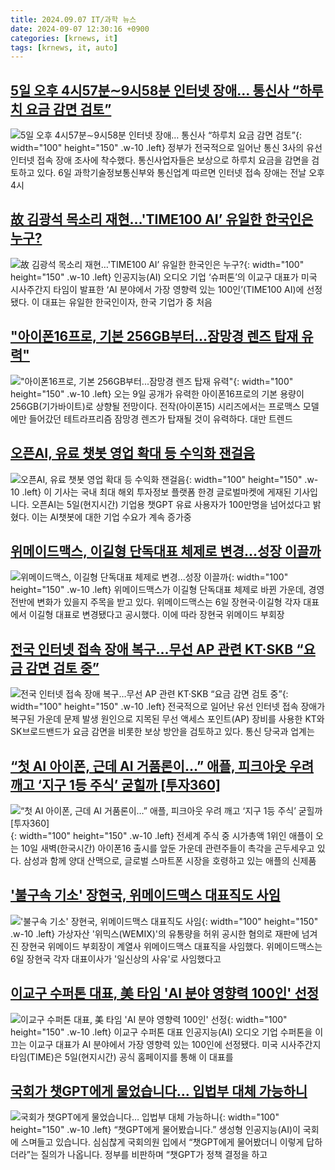 ```yaml
---
title: 2024.09.07 IT/과학 뉴스
date: 2024-09-07 12:30:16 +0900
categories: [krnews, it]
tags: [krnews, it, auto]
---
```

## [5일 오후 4시57분∼9시58분 인터넷 장애… 통신사 “하루치 요금 감면 검토”](https://n.news.naver.com/mnews/article/022/0003966677)

![5일 오후 4시57분∼9시58분 인터넷 장애… 통신사 “하루치 요금 감면 검토”](https://mimgnews.pstatic.net/image/origin/022/2024/09/06/3966677.jpg?type=nf220_150){: width="100" height="150" .w-10 .left}
정부가 전국적으로 일어난 통신 3사의 유선 인터넷 접속 장애 조사에 착수했다. 통신사업자들은 보상으로 하루치 요금을 감면을 검토하고 있다. 6일 과학기술정보통신부와 통신업계 따르면 인터넷 접속 장애는 전날 오후 4시

## [故 김광석 목소리 재현…'TIME100 AI’ 유일한 한국인은 누구?](https://n.news.naver.com/mnews/article/022/0003966705)

![故 김광석 목소리 재현…'TIME100 AI’ 유일한 한국인은 누구?](https://mimgnews.pstatic.net/image/origin/022/2024/09/06/3966705.jpg?type=nf220_150){: width="100" height="150" .w-10 .left}
인공지능(AI) 오디오 기업 ‘슈퍼톤’의 이교구 대표가 미국 시사주간지 타임이 발표한 ‘AI 분야에서 가장 영향력 있는 100인’(TIME100 AI)에 선정됐다. 이 대표는 유일한 한국인이자, 한국 기업가 중 처음

## ["아이폰16프로, 기본 256GB부터...잠망경 렌즈 탑재 유력"](https://n.news.naver.com/mnews/article/023/0003857316)

!["아이폰16프로, 기본 256GB부터...잠망경 렌즈 탑재 유력"](https://mimgnews.pstatic.net/image/origin/023/2024/09/07/3857316.jpg?type=nf220_150){: width="100" height="150" .w-10 .left}
오는 9일 공개가 유력한 아이폰16프로의 기본 용량이 256GB(기가바이트)로 상향될 전망이다. 전작(아이폰15) 시리즈에서는 프로맥스 모델에만 들어갔던 테트라프리즘 잠망경 렌즈가 탑재될 것이 유력하다. 대만 트렌드

## [오픈AI, 유료 챗봇 영업 확대 등 수익화 잰걸음](https://n.news.naver.com/mnews/article/015/0005030649)

![오픈AI, 유료 챗봇 영업 확대 등 수익화 잰걸음](https://mimgnews.pstatic.net/image/origin/015/2024/09/06/5030649.jpg?type=nf220_150){: width="100" height="150" .w-10 .left}
이 기사는 국내 최대 해외 투자정보 플랫폼 한경 글로벌마켓에 게재된 기사입니다. 오픈AI는 5일(현지시간) 기업용 챗GPT 유료 사용자가 100만명을 넘어섰다고 밝혔다. 이는 AI챗봇에 대한 기업 수요가 계속 증가중

## [위메이드맥스, 이길형 단독대표 체제로 변경...성장 이끌까](https://n.news.naver.com/mnews/article/092/0002344840)

![위메이드맥스, 이길형 단독대표 체제로 변경...성장 이끌까](https://mimgnews.pstatic.net/image/origin/092/2024/09/06/2344840.jpg?type=nf220_150){: width="100" height="150" .w-10 .left}
위메이드맥스가 이길형 단독대표 체제로 바뀐 가운데, 경영 전반에 변화가 있을지 주목을 받고 있다. 위메이드맥스는 6일 장현국·이길형 각자 대표에서 이길형 대표로 변경됐다고 공시했다. 이에 따라 장현국 위메이드 부회장

## [전국 인터넷 접속 장애 복구…무선 AP 관련 KT·SKB “요금 감면 검토 중”](https://n.news.naver.com/mnews/article/081/0003478227)

![전국 인터넷 접속 장애 복구…무선 AP 관련 KT·SKB “요금 감면 검토 중”](https://mimgnews.pstatic.net/image/origin/081/2024/09/06/3478227.jpg?type=nf220_150){: width="100" height="150" .w-10 .left}
전국적으로 일어난 유선 인터넷 접속 장애가 복구된 가운데 문제 발생 원인으로 지목된 무선 액세스 포인트(AP) 장비를 사용한 KT와 SK브로드밴드가 요금 감면을 비롯한 보상 방안을 검토하고 있다. 통신 당국과 업계는

## [“첫 AI 아이폰, 근데 AI 거품론이…” 애플, 피크아웃 우려 깨고 ‘지구 1등 주식’ 굳힐까 [투자360]](https://n.news.naver.com/mnews/article/016/0002359792)

![“첫 AI 아이폰, 근데 AI 거품론이…” 애플, 피크아웃 우려 깨고 ‘지구 1등 주식’ 굳힐까 [투자360]](https://mimgnews.pstatic.net/image/origin/016/2024/09/07/2359792.jpg?type=nf220_150){: width="100" height="150" .w-10 .left}
전세계 주식 중 시가총액 1위인 애플이 오는 10일 새벽(한국시간) 아이폰16 출시를 앞둔 가운데 관련주들이 촉각을 곤두세우고 있다. 삼성과 함께 양대 산맥으로, 글로벌 스마트폰 시장을 호령하고 있는 애플의 신제품

## ['불구속 기소' 장현국, 위메이드맥스 대표직도 사임](https://n.news.naver.com/mnews/article/003/0012773578)

!['불구속 기소' 장현국, 위메이드맥스 대표직도 사임](https://mimgnews.pstatic.net/image/origin/003/2024/09/06/12773578.jpg?type=nf220_150){: width="100" height="150" .w-10 .left}
가상자산 '위믹스(WEMIX)'의 유통량을 허위 공시한 혐의로 재판에 넘겨진 장현국 위메이드 부회장이 계열사 위메이드맥스 대표직을 사임했다. 위메이드맥스는 6일 장현국 각자 대표이사가 '일신상의 사유'로 사임했다고

## [이교구 수퍼톤 대표, 美 타임 'AI 분야 영향력 100인' 선정](https://n.news.naver.com/mnews/article/018/0005830726)

![이교구 수퍼톤 대표, 美 타임 'AI 분야 영향력 100인' 선정](https://mimgnews.pstatic.net/image/origin/018/2024/09/06/5830726.jpg?type=nf220_150){: width="100" height="150" .w-10 .left}
이교구 수퍼톤 대표 인공지능(AI) 오디오 기업 수퍼톤을 이끄는 이교구 대표가 AI 분야에서 가장 영향력 있는 100인에 선정됐다. 미국 시사주간지 타임(TIME)은 5일(현지시간) 공식 홈페이지를 통해 이 대표를

## [국회가 챗GPT에게 물었습니다… 입법부 대체 가능하니](https://n.news.naver.com/mnews/article/022/0003966815)

![국회가 챗GPT에게 물었습니다… 입법부 대체 가능하니](https://mimgnews.pstatic.net/image/origin/022/2024/09/07/3966815.jpg?type=nf220_150){: width="100" height="150" .w-10 .left}
“챗GPT에게 물어봤습니다.” 생성형 인공지능(AI)이 국회에 스며들고 있습니다. 심심찮게 국회의원 입에서 “챗GPT에게 물어봤더니 이렇게 답하더라”는 질의가 나옵니다. 정부를 비판하며 “챗GPT가 정책 결정을 하고

